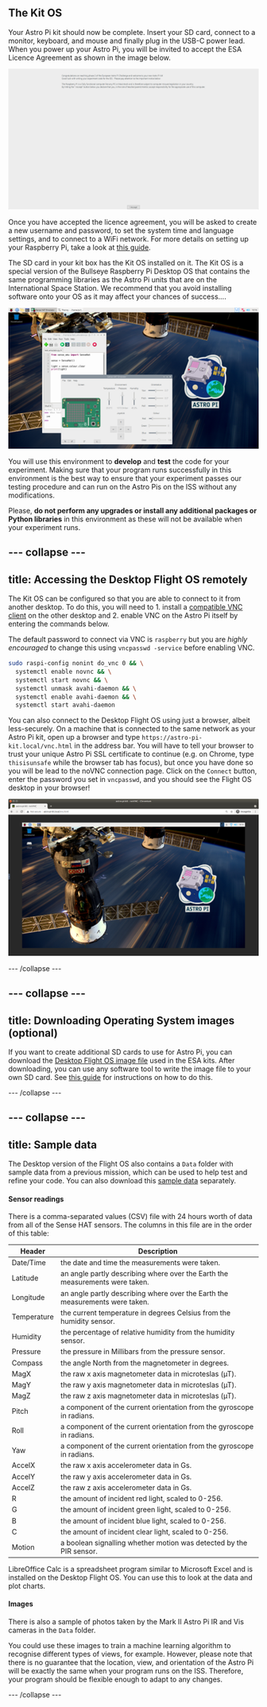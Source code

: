 ## The Kit OS

Your Astro Pi kit should now be complete. Insert your SD card, connect to a monitor, keyboard, and mouse and finally plug in the USB-C power lead. When you power up your Astro Pi, you will be invited to accept the ESA Licence Agreement as shown in the image below. 

![Screenshot of the ESA Licence Agreement page](images/esa_licence_accept.png)

Once you have accepted the licence agreement, you will be asked to create a new username and password, to set the system time and language settings, and to connect to a WiFi network. For more details on setting up your Raspberry Pi, take a look at [this guide](https://projects.raspberrypi.org/en/projects/raspberry-pi-getting-started/4).

The SD card in your kit box has the Kit OS installed on it. The Kit OS is a special version of the Bullseye Raspberry Pi Desktop OS that contains the same programming libraries as the Astro Pi units that are on the International Space Station. We recommend that you avoid installing software onto your OS as it may affect your chances of success....

![Screenshot of the Desktop version of the Flight Operating System.](images/os-desktop.png)

You will use this environment to **develop** and **test** the code for your experiment. Making sure that your program runs successfully in this environment is the best way to ensure that your experiment passes our testing procedure and can run on the Astro Pis on the ISS without any modifications.

Please, **do not perform any upgrades or install any additional packages or Python libraries** in this environment as these will not be available when your experiment runs.

--- collapse ---
---
title: Accessing the Desktop Flight OS remotely
---

The Kit OS can be configured so that you are able to connect to it
from another desktop. To do this, you will need to 1. install a [compatible VNC client](https://www.realvnc.com/en/connect/download/viewer/) on the other desktop and 2. enable
VNC on the Astro Pi itself by entering the commands below.

The default password to connect via VNC is `raspberry` but you are *highly encouraged* to change this using `vncpasswd -service` before enabling VNC.

```bash
sudo raspi-config nonint do_vnc 0 && \
  systemctl enable novnc && \
  systemctl start novnc && \
  systemctl unmask avahi-daemon && \
  systemctl enable avahi-daemon && \
  systemctl start avahi-daemon
```

You can also connect to the Desktop Flight OS using just a browser, albeit less-securely. On a machine that is connected to the same network as your Astro Pi kit, open up a browser and type `https://astro-pi-kit.local/vnc.html` in the address bar. 
You will have to tell your browser to trust your unique Astro Pi SSL certificate to continue (e.g. on Chrome, type `thisisunsafe` while the browser tab has focus), but once you have done so you will be lead to the noVNC connection page. Click on the `Connect` button, enter the password you set in `vncpasswd`, and you should see the Flight OS desktop in your browser!

![The Desktop Flight OS accessed remotely through a browser window on an Ubuntu machine.](images/noVNC.png)

--- /collapse ---


--- collapse ---
---
title: Downloading Operating System images (optional)
---

If you want to create additional SD cards to use for Astro Pi, you can download the [Desktop Flight OS image file](https://downloads.raspberrypi.org/AstroPi_latest) used in the ESA kits. After downloading, you can use any software tool to write the image file to your own SD card. See [this guide](https://www.raspberrypi.org/documentation/installation/installing-images/) for instructions on how to do this.

--- /collapse ---

--- collapse ---
---
title: Sample data
---

The Desktop version of the Flight OS also contains a `Data` folder with sample data from a previous mission, which can be used to help test and refine your code. You can also download this [sample data](https://rpf.io/ap-sample-data) separately.

#### Sensor readings

There is a comma-separated values (CSV) file with 24 hours worth of data from all of the Sense HAT sensors. The columns in this file are in the order of this table:

| Header | Description |
| ---    | --- |
| Date/Time | the date and time the measurements were taken. |
| Latitude | an angle partly describing where over the Earth the measurements were taken. |
| Longitude | an angle partly describing where over the Earth the measurements were taken. |
| Temperature | the current temperature in degrees Celsius from the humidity sensor. |
| Humidity | the percentage of relative humidity from the humidity sensor. |
| Pressure | the pressure in Millibars from the pressure sensor. |
| Compass | the angle North from the magnetometer in degrees. |
| MagX | the raw x axis magnetometer data in microteslas (µT). |
| MagY | the raw y axis magnetometer data in microteslas (µT). |
| MagZ | the raw z axis magnetometer data in microteslas (µT). | 
| Pitch | a component of the current orientation from the gyroscope in radians. |
| Roll | a component of the current orientation from the gyroscope in radians. |
| Yaw | a component of the current orientation from the gyroscope in radians. |
| AccelX | the raw x axis accelerometer data in Gs. |
| AccelY | the raw y axis accelerometer data in Gs. |
| AccelZ | the raw z axis accelerometer data in Gs. | 
| R | the amount of incident red light, scaled to 0-256. | 
| G | the amount of incident green light, scaled to 0-256. | 
| B | the amount of incident blue light, scaled to 0-256. | 
| C |  the amount of incident clear light, scaled to 0-256. | 
| Motion | a boolean signalling whether motion was detected by the PIR sensor. | 

LibreOffice Calc is a spreadsheet program similar to Microsoft Excel and is installed on the Desktop Flight OS. You can use this to look at the data and plot charts.

#### Images

There is also a sample of photos taken by the Mark II Astro Pi IR and Vis cameras in the `Data` folder.

You could use these images to train a machine learning algorithm to recognise different types of views, for example. However, please note that there is no guarantee that the location, view, and orientation of the Astro Pi will be exactly the same when your program runs on the ISS. Therefore, your program should be flexible enough to adapt to any changes.

--- /collapse ---
